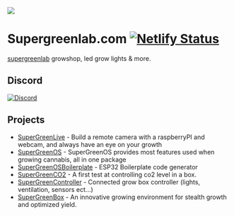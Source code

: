![](https://raw.githubusercontent.com/supergreenlab/supergreenlab.com/master/assets/img/logo.png)



# Supergreenlab.com [![Netlify Status](https://api.netlify.com/api/v1/badges/b08c6552-21af-4c20-8915-bd4094e82332/deploy-status)](https://app.netlify.com/sites/modest-ptolemy-9508e6/deploys)
[supergreenlab](https://supergreenlab.com) growshop, led grow lights & more.

## Discord
[![Discord](https://img.shields.io/discord/561976602192510978.svg)](https://www.supergreenlab.com/discord)

## Projects

- [SuperGreenLive](https://github.com/supergreenlab/SuperGreenLive) - Build a remote camera with a raspberryPI and webcam, and always have an eye on your growth
- [SuperGreenOS](https://github.com/supergreenlab/SuperGreenOS) - SuperGreenOS provides most features used when growing cannabis, all in one package
- [SuperGreenOSBoilerplate](https://github.com/supergreenlab/SuperGreenOSBoilerplate) - ESP32 Boilerplate code generator 
- [SuperGreenCO2](https://github.com/supergreenlab/SuperGreenCO2) - A first test at controlling co2 level in a box.
- [SuperGreenController](https://github.com/supergreenlab/SuperGreenController) - Connected grow box controller (lights, ventilation, sensors ect...)
- [SuperGreenBox](https://github.com/supergreenlab/SuperGreenBox) - An innovative growing environment for stealth growth and optimized yield. 

